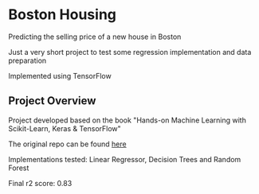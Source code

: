 # Boston Housing
Predicting the selling price of a new house in Boston

Just a very short project to test some regression implementation and data preparation

Implemented using TensorFlow

## Project Overview

Project developed based on the book "Hands-on Machine Learning with Scikit-Learn, Keras & TensorFlow"

The original repo can be found [here](https://github.com/ageron/handson-ml2)

Implementations tested: Linear Regressor, Decision Trees and Random Forest

Final r2 score: 0.83
